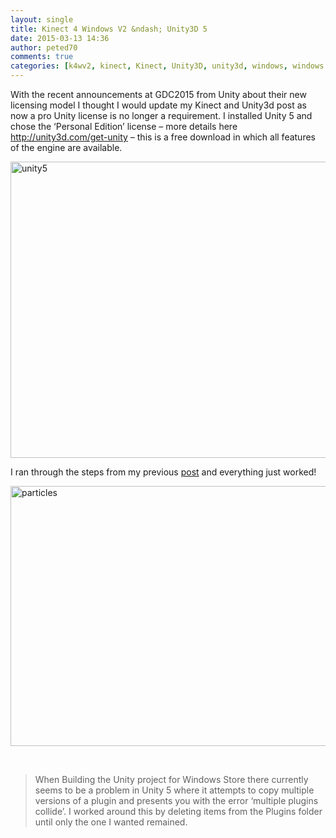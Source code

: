 ```yaml
---
layout: single
title: Kinect 4 Windows V2 &ndash; Unity3D 5
date: 2015-03-13 14:36
author: peted70
comments: true
categories: [k4wv2, kinect, Kinect, Unity3D, unity3d, windows, windows store]
---
```

<p>With the recent announcements at GDC2015 from Unity about their new licensing model I thought I would update my Kinect and Unity3d post as now a pro Unity license is no longer a requirement. I installed Unity 5 and chose the ‘Personal Edition’ license – more details here <a title="http://unity3d.com/get-unity" href="http://unity3d.com/get-unity">http://unity3d.com/get-unity</a> – this is a free download in which all features of the engine are available.</p> <p><a href="http://peted.azurewebsites.net/wp-content/uploads/2015/03/unity5.png"><img title="unity5" style="border-top: 0px; border-right: 0px; border-bottom: 0px; border-left: 0px; display: inline" border="0" alt="unity5" src="http://peted.azurewebsites.net/wp-content/uploads/2015/03/unity5_thumb.png" width="737" height="474"></a> </p> <p>I ran through the steps from my previous <a href="http://peted.azurewebsites.net/kinect-4-windows-v2-unity-3d/" target="_blank">post</a> and everything just worked!</p> <p><a href="http://peted.azurewebsites.net/wp-content/uploads/2015/03/particles.png"><img title="particles" style="border-top: 0px; border-right: 0px; border-bottom: 0px; border-left: 0px; display: inline" border="0" alt="particles" src="http://peted.azurewebsites.net/wp-content/uploads/2015/03/particles_thumb.png" width="737" height="416"></a> </p> <p></p> <p>&nbsp;</p> <blockquote> <p>When Building the Unity project for Windows Store there currently seems to be a problem in Unity 5 where it attempts to copy multiple versions of a plugin and presents you with the error ‘multiple plugins collide’. I worked around this by deleting items from the Plugins folder until only the one I wanted remained.</p></blockquote>
